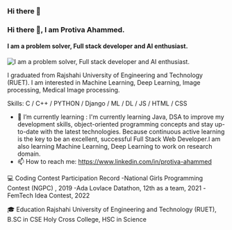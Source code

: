 ### Hi there 👋

<!--
**protiva-ahammed/protiva-ahammed** is a ✨ _special_ ✨ repository because its `README.md` (this file) appears on your GitHub profile.

Here are some ideas to get you started:

- 🔭 I’m currently working on ...
- 🌱 I’m currently learning ...
- 👯 I’m looking to collaborate on ...
- 🤔 I’m looking for help with ...
- 💬 Ask me about ...
- 📫 How to reach me: ...
- 😄 Pronouns: ...
- ⚡ Fun fact: ...
-->
### Hi there 👋, I am Protiva Ahammed.
#### I am a problem solver, Full stack developer and AI enthusiast.
![I am a problem solver, Full stack developer and AI enthusiast.](https://www.google.com/url?sa=i&url=https%3A%2F%2Fwww.freepik.com%2Fpremium-vector%2Fcolorful-banner-with-hands-working-computer-different-electronic-gadgets-devices-symbols-programming-software-development-program-coding_12821890.htm&psig=AOvVaw3rs5jVnLeqSNOwADHYIs7N&ust=1677304471092000&source=images&cd=vfe&ved=0CBAQjRxqFwoTCJCYx5u8rf0CFQAAAAAdAAAAABAR)

I graduated from Rajshahi University of Engineering and Technology (RUET). I am interested in Machine Learning, Deep Learning, Image processing, Medical Image processing.


Skills: C / C++ / PYTHON / Django / ML / DL / JS / HTML / CSS


- 🌱 I’m currently learning : I'm currently learning Java, DSA to improve my development skills, object-oriented programming concepts and stay up-to-date with the latest technologies. Because continuous active learning is the key to be an excellent, successful Full Stack Web Developer.I am also learning Machine Learning, Deep Learning to work on research domain.
- 📫 How to reach me: https://www.linkedin.com/in/protiva-ahammed

💻 Coding Contest Participation Record
-National Girls Programming Contest (NGPC) , 2019
-Ada Lovlace Datathon, 12th as a team, 2021
-FemTech Idea Contest, 2022

🎓 Education
Rajshahi University of Engineering and Technology (RUET), B.SC in CSE
Holy Cross College, HSC in Science


